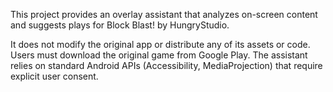 This project provides an overlay assistant that analyzes on-screen content and suggests plays for Block Blast! by HungryStudio.

It does not modify the original app or distribute any of its assets or code. Users must download the original game from Google Play. The assistant relies on standard Android APIs (Accessibility, MediaProjection) that require explicit user consent.
